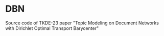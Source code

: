 # DBN
Source code of TKDE-23 paper "Topic Modeling on Document Networks with Dirichlet Optimal Transport Barycenter"
